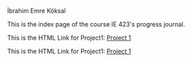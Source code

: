 İbrahim Emre Köksal

This is the index page of the course IE 423's progress journal. <br>

This is the HTML Link for Project1: [Project 1](https://bu-ie-423.github.io/fall-23-ibrahimkoksal/423%20html/vertopal.com_423_son.html)

This is the HTML Link for Project1: [Project 1]()
